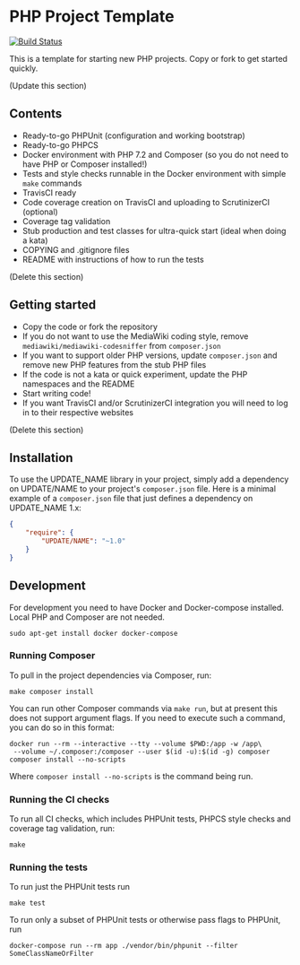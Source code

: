 # PHP Project Template

[![Build Status](https://travis-ci.org/JeroenDeDauw/new-php-project.svg?branch=master)](https://travis-ci.org/JeroenDeDauw/new-php-project)

This is a template for starting new PHP projects. Copy or fork to get started quickly.

(Update this section)

## Contents

* Ready-to-go PHPUnit (configuration and working bootstrap)
* Ready-to-go PHPCS
* Docker environment with PHP 7.2 and Composer (so you do not need to have PHP or Composer installed!)
* Tests and style checks runnable in the Docker environment with simple `make` commands 
* TravisCI ready
* Code coverage creation on TravisCI and uploading to ScrutinizerCI (optional)
* Coverage tag validation
* Stub production and test classes for ultra-quick start (ideal when doing a kata)
* COPYING and .gitignore files
* README with instructions of how to run the tests

(Delete this section)

## Getting started

* Copy the code or fork the repository
* If you do not want to use the MediaWiki coding style, remove `mediawiki/mediawiki-codesniffer` from `composer.json`
* If you want to support older PHP versions, update `composer.json` and remove new PHP features from the stub PHP files
* If the code is not a kata or quick experiment, update the PHP namespaces and the README
* Start writing code!
* If you want TravisCI and/or ScrutinizerCI integration you will need to log in to their respective websites 

(Delete this section)

## Installation

To use the UPDATE_NAME library in your project, simply add a dependency on UPDATE/NAME
to your project's `composer.json` file. Here is a minimal example of a `composer.json`
file that just defines a dependency on UPDATE_NAME 1.x:

```json
{
    "require": {
        "UPDATE/NAME": "~1.0"
    }
}
```

## Development

For development you need to have Docker and Docker-compose installed. Local PHP and Composer are not needed.

    sudo apt-get install docker docker-compose

### Running Composer

To pull in the project dependencies via Composer, run:

    make composer install

You can run other Composer commands via `make run`, but at present this does not support argument flags.
If you need to execute such a command, you can do so in this format:

    docker run --rm --interactive --tty --volume $PWD:/app -w /app\
     --volume ~/.composer:/composer --user $(id -u):$(id -g) composer composer install --no-scripts

Where `composer install --no-scripts` is the command being run.

### Running the CI checks

To run all CI checks, which includes PHPUnit tests, PHPCS style checks and coverage tag validation, run:

    make
    
### Running the tests

To run just the PHPUnit tests run

    make test

To run only a subset of PHPUnit tests or otherwise pass flags to PHPUnit, run

    docker-compose run --rm app ./vendor/bin/phpunit --filter SomeClassNameOrFilter
